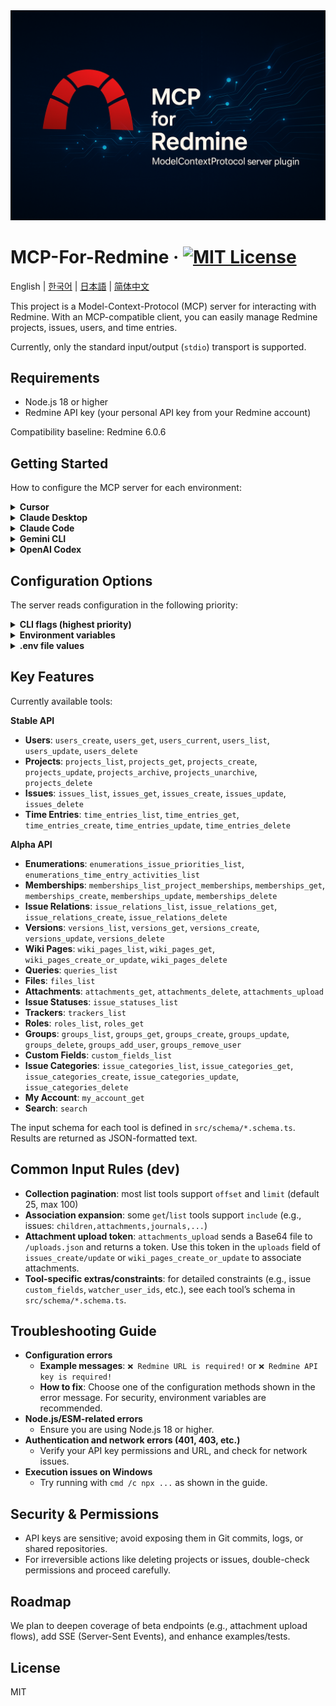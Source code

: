 <div align="center">
    <img src="./assets/cover.png" alt="MCP-FOR-REDMINE" />
</div>

# MCP-For-Redmine · [![MIT License](https://img.shields.io/badge/license-MIT-blue.svg)](https://github.com/toss/slash/blob/main/LICENSE)

English | [한국어](./README-ko_kr.md) | [日本語](./README-ja_jp.md) | [简体中文](./README-zh_cn.md)

This project is a Model-Context-Protocol (MCP) server for interacting with Redmine. With an MCP-compatible client, you can easily manage Redmine projects, issues, users, and time entries.

Currently, only the standard input/output (`stdio`) transport is supported.

## Requirements

- Node.js 18 or higher
- Redmine API key (your personal API key from your Redmine account)

Compatibility baseline: Redmine 6.0.6

## Getting Started

How to configure the MCP server for each environment:

<details>
<summary><b>Cursor</b></summary>

File (top-left) -> Preferences -> Cursor Settings -> MCP & Integrations -> New MCP Server

<b>Config file</b>: `~/.cursor/mcp.json` (global) or `.cursor/mcp.json` (per-project)

📚 <b>Docs</b>: [Cursor MCP documentation](https://docs.cursor.com/en/context/mcp)

[![Install MCP Server](https://cursor.com/deeplink/mcp-install-dark.svg)](https://cursor.com/en/install-mcp?name=mcp-for-redmine&config=eyJjb21tYW5kIjoibnB4IC15IEBjaHNwb3dlcjEvbWNwLWZvci1yZWRtaW5lQGxhdGVzdCIsImVudiI6eyJSRURNSU5FX0JBU0VfVVJMIjoiaHR0cHM6Ly95b3VyLnJlZG1pbmUudGxkIiwiUkVETUlORV9BUElfS0VZIjoieW91cl9hcGlfa2V5X2hlcmUifX0%3D)

```json
{
  // Linux / Mac
  "mcpServers": {
    "mcp-for-redmine": {
      "command": "npx",
      "args": ["-y", "@chspower1/mcp-for-redmine@latest"],
      "env": {
        "REDMINE_BASE_URL": "https://your.redmine.tld",
        "REDMINE_API_KEY": "your_api_key_here"
      }
    }
  }
}
```

</details>

<details>
<summary><b>Claude Desktop</b></summary>

<b>Config files</b>:

- <b>Windows</b>: `%APPDATA%\Claude\claude_desktop_config.json`
- <b>macOS</b>: `~/Library/Application Support/Claude/claude_desktop_config.json`

📚 <b>Docs</b>: [Claude Desktop MCP guide](https://support.anthropic.com/en/articles/10949351-getting-started-with-local-mcp-servers-on-claude-desktop)

```json
{
  "mcpServers": {
    "mcp-for-redmine": {
      "command": "npx",
      "args": ["-y", "@chspower1/mcp-for-redmine@latest"],
      "env": {
        "REDMINE_BASE_URL": "https://your.redmine.tld",
        "REDMINE_API_KEY": "your_api_key_here"
      }
    }
  }
}
```

</details>

<details>
<summary><b>Claude Code</b></summary>

📚 <b>Docs</b>: [Claude Code MCP documentation](https://docs.anthropic.com/en/docs/claude-code/mcp)

<b>Set environment variables and run CLI</b>:

```bash
# Set environment variables
export REDMINE_BASE_URL=https://your.redmine.tld
export REDMINE_API_KEY=your_api_key_here

# Add MCP server
claude mcp add mcp-for-redmine -- npx -y @chspower1/mcp-for-redmine@latest
```

<b>Or edit the settings file directly</b>: `~/.claude/settings.local.json`

```json
{
  "mcpServers": {
    "mcp-for-redmine": {
      "command": "npx",
      "args": ["-y", "@chspower1/mcp-for-redmine@latest"],
      "env": {
        "REDMINE_BASE_URL": "https://your.redmine.tld",
        "REDMINE_API_KEY": "your_api_key_here"
      }
    }
  }
}
```

</details>

<details>
<summary><b>Gemini CLI</b></summary>

<b>Config file</b>: `~/.gemini/settings.json` (global) or `.gemini/settings.json` (per-project)

📚 <b>Docs</b>: [Gemini CLI MCP guide](https://gemini-cli.xyz/docs/en/tools/mcp-server)

```json
{
  "mcpServers": {
    "mcp-for-redmine": {
      "command": "npx",
      "args": ["-y", "@chspower1/mcp-for-redmine@latest"],
      "env": {
        "REDMINE_BASE_URL": "https://your.redmine.tld",
        "REDMINE_API_KEY": "your_api_key_here"
      }
    }
  }
}
```

</details>

<details>
<summary><b>OpenAI Codex</b></summary>

<b>Config file</b>: `~/.codex/config.toml`

📚 <b>Docs</b>: [OpenAI MCP documentation](https://platform.openai.com/docs/mcp)

```toml
[[mcp_servers]]
name = "mcp-for-redmine"
command = "npx"
args = ["-y", "@chspower1/mcp-for-redmine@latest"]

[mcp_servers.env]
REDMINE_BASE_URL = "https://your.redmine.tld"
REDMINE_API_KEY = "your_api_key_here"
```

</details>

## Configuration Options

The server reads configuration in the following priority:

<details>
<summary><b>CLI flags (highest priority)</b></summary>

- `-u, --url <url>`
- `-k, --api-key <key>`
- ```json
  {
    "mcpServers": {
      "mcp-for-redmine": {
        "command": "npx",
        "args": [
          "-y",
          "@chspower1/mcp-for-redmine@latest",
          "--url",
          "https://your.redmine.tld",
          "--api-key",
          "YOUR_API_KEY"
        ]
      }
    }
  }
  ```

</details>

<details><summary><b>Environment variables</b></summary>

- `REDMINE_BASE_URL` or `REDMINE_URL`
- `REDMINE_API_KEY` or `REDMINE_TOKEN`
- ```json
  {
    "mcpServers": {
      "mcp-for-redmine": {
        "command": "npx",
        "args": ["-y", "@chspower1/mcp-for-redmine@latest"],
        "env": {
          "REDMINE_BASE_URL": "https://your.redmine.tld",
          "REDMINE_API_KEY": "your_api_key_here"
        }
      }
    }
  }
  ```
  </details>

<details><summary><b>.env file values</b></summary>

<b>Supported variables:</b>

- `REDMINE_BASE_URL` or `REDMINE_URL` — Redmine server URL
- `REDMINE_API_KEY` or `REDMINE_TOKEN` — Redmine API key
</details>

## Key Features

Currently available tools:

**Stable API**

- **Users**: `users_create`, `users_get`, `users_current`, `users_list`, `users_update`, `users_delete`
- **Projects**: `projects_list`, `projects_get`, `projects_create`, `projects_update`, `projects_archive`, `projects_unarchive`, `projects_delete`
- **Issues**: `issues_list`, `issues_get`, `issues_create`, `issues_update`, `issues_delete`
- **Time Entries**: `time_entries_list`, `time_entries_get`, `time_entries_create`, `time_entries_update`, `time_entries_delete`

**Alpha API**

- **Enumerations**: `enumerations_issue_priorities_list`, `enumerations_time_entry_activities_list`
- **Memberships**: `memberships_list_project_memberships`, `memberships_get`, `memberships_create`, `memberships_update`, `memberships_delete`
- **Issue Relations**: `issue_relations_list`, `issue_relations_get`, `issue_relations_create`, `issue_relations_delete`
- **Versions**: `versions_list`, `versions_get`, `versions_create`, `versions_update`, `versions_delete`
- **Wiki Pages**: `wiki_pages_list`, `wiki_pages_get`, `wiki_pages_create_or_update`, `wiki_pages_delete`
- **Queries**: `queries_list`
- **Files**: `files_list`
- **Attachments**: `attachments_get`, `attachments_delete`, `attachments_upload`
- **Issue Statuses**: `issue_statuses_list`
- **Trackers**: `trackers_list`
- **Roles**: `roles_list`, `roles_get`
- **Groups**: `groups_list`, `groups_get`, `groups_create`, `groups_update`, `groups_delete`, `groups_add_user`, `groups_remove_user`
- **Custom Fields**: `custom_fields_list`
- **Issue Categories**: `issue_categories_list`, `issue_categories_get`, `issue_categories_create`, `issue_categories_update`, `issue_categories_delete`
- **My Account**: `my_account_get`
- **Search**: `search`

The input schema for each tool is defined in `src/schema/*.schema.ts`. Results are returned as JSON-formatted text.

## Common Input Rules (dev)

- **Collection pagination**: most list tools support `offset` and `limit` (default 25, max 100)
- **Association expansion**: some `get`/`list` tools support `include` (e.g., issues: `children,attachments,journals,...`)
- **Attachment upload token**: `attachments_upload` sends a Base64 file to `/uploads.json` and returns a token. Use this token in the `uploads` field of `issues_create/update` or `wiki_pages_create_or_update` to associate attachments.
- **Tool-specific extras/constraints**: for detailed constraints (e.g., issue `custom_fields`, `watcher_user_ids`, etc.), see each tool’s schema in `src/schema/*.schema.ts`.

## Troubleshooting Guide

- **Configuration errors**
  - **Example messages**: `❌ Redmine URL is required!` or `❌ Redmine API key is required!`
  - **How to fix**: Choose one of the configuration methods shown in the error message. For security, environment variables are recommended.
- **Node.js/ESM-related errors**
  - Ensure you are using Node.js 18 or higher.
- **Authentication and network errors (401, 403, etc.)**
  - Verify your API key permissions and URL, and check for network issues.
- **Execution issues on Windows**
  - Try running with `cmd /c npx ...` as shown in the guide.

## Security & Permissions

- API keys are sensitive; avoid exposing them in Git commits, logs, or shared repositories.
- For irreversible actions like deleting projects or issues, double-check permissions and proceed carefully.

## Roadmap

We plan to deepen coverage of beta endpoints (e.g., attachment upload flows), add SSE (Server-Sent Events), and enhance examples/tests.

## License

MIT
